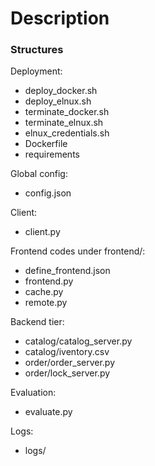 # Description

### Structures
Deployment:
- deploy_docker.sh
- deploy_elnux.sh
- terminate_docker.sh
- terminate_elnux.sh
- elnux_credentials.sh
- Dockerfile
- requirements

Global config:
- config.json

Client:
- client.py

Frontend codes under frontend/:
- define_frontend.json
- frontend.py
- cache.py
- remote.py

Backend tier:
- catalog/catalog_server.py
- catalog/iventory.csv
- order/order_server.py
- order/lock_server.py

Evaluation:
- evaluate.py

Logs:
- logs/
